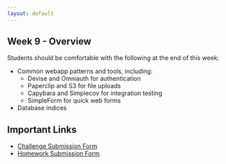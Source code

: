 ```yaml
---
layout: default
---
```


## Week 9 - Overview

Students should be comfortable with the following at the end of this week:

* Common webapp patterns and tools, including:
  * Devise and Omniauth for authentication
  * Paperclip and S3 for file uploads
  * Capybara and Simplecov for integration testing
  * SimpleForm for quick web forms
* Database indices

## Important Links

* [Challenge Submission Form](http://goo.gl/forms/fpcxQCtEqs)
* [Homework Submission Form](https://docs.google.com/forms/d/1lddv00AYx4z9ugJBYv1v2RG_JuMUpWEYPYjQGdCVdgQ/viewform?c=0&w=1)

 <!--
## Monday

#### Lecture

* [Ruby Challenge]()
* Project Review

* Capybara (Thomas and Chris)
* Simplecov

#### Reading

*

#### Assignment

*

## Tuesday

#### Lecture

* [Ruby Challenge]()
* Assignment Review

* Devise and Omniauth (Michael)
* [SimpleForm](https://github.com/plataformatec/simple_form)

#### Reading

*

#### Assignment

*

## Wednesday

#### Lecture

* [Ruby Challenge]()
* Assignment Review

* Paperclip
* S3

#### Reading

*

#### Assignment

* Database Indices
* NoSQL

## Thursday

#### Lecture

* [Ruby Challenge]()
* Assignment Review

*
